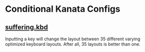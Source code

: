 # Conditional Kanata Configs

## [suffering.kbd](https://github.com/drowningnewt/Conditional-Kanata-Configs/blob/main/suffering.kbd)
Inputting a key will change the layout between 35 different varying optimized keyboard layouts. After all, 35 layouts is better than one.
